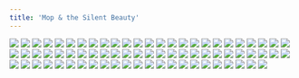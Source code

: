 ```yaml
---
title: 'Mop & the Silent Beauty'
---
```


![](/images/modern-fried-snake/part-6/modern329-chapter5cover.jpg)
![](/images/modern-fried-snake/part-6/modern330.jpg)
![](/images/modern-fried-snake/part-6/modern331.jpg)
![](/images/modern-fried-snake/part-6/modern332.jpg)
![](/images/modern-fried-snake/part-6/modern333.jpg)
![](/images/modern-fried-snake/part-6/modern334.jpg)
![](/images/modern-fried-snake/part-6/modern335.jpg)
![](/images/modern-fried-snake/part-6/modern336.jpg)
![](/images/modern-fried-snake/part-6/modern337.jpg)
![](/images/modern-fried-snake/part-6/modern338.jpg)
![](/images/modern-fried-snake/part-6/modern339.jpg)
![](/images/modern-fried-snake/part-6/modern340.jpg)
![](/images/modern-fried-snake/part-6/modern341.jpg)
![](/images/modern-fried-snake/part-6/modern342.jpg)
![](/images/modern-fried-snake/part-6/modern343.jpg)
![](/images/modern-fried-snake/part-6/modern344.jpg)
![](/images/modern-fried-snake/part-6/modern345.jpg)
![](/images/modern-fried-snake/part-6/modern346.jpg)
![](/images/modern-fried-snake/part-6/modern347.jpg)
![](/images/modern-fried-snake/part-6/modern348.jpg)
![](/images/modern-fried-snake/part-6/modern349.jpg)
![](/images/modern-fried-snake/part-6/modern350.jpg)
![](/images/modern-fried-snake/part-6/modern351.jpg)
![](/images/modern-fried-snake/part-6/modern352.jpg)
![](/images/modern-fried-snake/part-6/modern353.jpg)
![](/images/modern-fried-snake/part-6/modern354.jpg)
![](/images/modern-fried-snake/part-6/modern355.jpg)
![](/images/modern-fried-snake/part-6/modern356.jpg)
![](/images/modern-fried-snake/part-6/modern357.jpg)
![](/images/modern-fried-snake/part-6/modern358.jpg)
![](/images/modern-fried-snake/part-6/modern359.jpg)
![](/images/modern-fried-snake/part-6/modern360.jpg)
![](/images/modern-fried-snake/part-6/modern361.jpg)
![](/images/modern-fried-snake/part-6/modern362.jpg)
![](/images/modern-fried-snake/part-6/modern363.jpg)
![](/images/modern-fried-snake/part-6/modern364.jpg)
![](/images/modern-fried-snake/part-6/modern365.jpg)
![](/images/modern-fried-snake/part-6/modern366.jpg)
![](/images/modern-fried-snake/part-6/modern367.jpg)
![](/images/modern-fried-snake/part-6/modern368.jpg)
![](/images/modern-fried-snake/part-6/modern369.jpg)
![](/images/modern-fried-snake/part-6/modern370.jpg)
![](/images/modern-fried-snake/part-6/modern371.jpg)
![](/images/modern-fried-snake/part-6/modern372.jpg)
![](/images/modern-fried-snake/part-6/modern373.jpg)
![](/images/modern-fried-snake/part-6/modern374.jpg)
![](/images/modern-fried-snake/part-6/modern375.jpg)
![](/images/modern-fried-snake/part-6/modern376.jpg)
![](/images/modern-fried-snake/part-6/modern377.jpg)
![](/images/modern-fried-snake/part-6/modern378.jpg)
![](/images/modern-fried-snake/part-6/modern379.jpg)
![](/images/modern-fried-snake/part-6/modern380.jpg)
![](/images/modern-fried-snake/part-6/modern381.jpg)
![](/images/modern-fried-snake/part-6/modern382.jpg)
![](/images/modern-fried-snake/part-6/modern383.jpg)
![](/images/modern-fried-snake/part-6/modern384.jpg)
![](/images/modern-fried-snake/part-6/modern385.jpg)
![](/images/modern-fried-snake/part-6/modern386.jpg)
![](/images/modern-fried-snake/part-6/modern387.jpg)
![](/images/modern-fried-snake/part-6/modern388.jpg)
![](/images/modern-fried-snake/part-6/modern389.jpg)
![](/images/modern-fried-snake/part-6/modern390.jpg)
![](/images/modern-fried-snake/part-6/modern391.jpg)
![](/images/modern-fried-snake/part-6/modern392.jpg)
![](/images/modern-fried-snake/part-6/modern393.jpg)
![](/images/modern-fried-snake/part-6/modern394.jpg)
![](/images/modern-fried-snake/part-6/modern395.jpg)
![](/images/modern-fried-snake/part-6/modern396.jpg)
![](/images/modern-fried-snake/part-6/modern397.jpg)
![](/images/modern-fried-snake/part-6/modern398.jpg)
![](/images/modern-fried-snake/part-6/modern399.jpg)
![](/images/modern-fried-snake/part-6/modern400.jpg)
![](/images/modern-fried-snake/part-6/modern401.jpg)